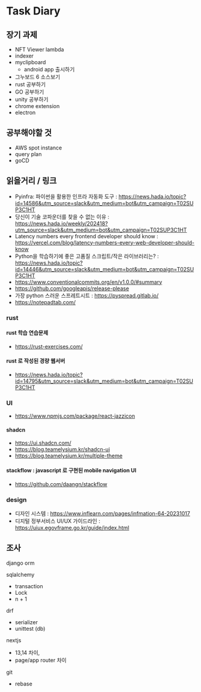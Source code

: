 # Task Diary

## 장기 과제
- NFT Viewer lambda
- indexer
- myclipboard
  - android app 출시하기 
- 그누보드 6 소스보기
- rust 공부하기
- GO 공부하기
- unity 공부하기
- chrome extension
- electron

## 공부해야할 것
- AWS spot instance
- query plan
- goCD

## 읽을거리 / 링크
- Pyinfra: 파이썬을 활용한 인프라 자동화 도구 : https://news.hada.io/topic?id=14586&utm_source=slack&utm_medium=bot&utm_campaign=T02SUP3C1HT
- 당신이 기술 코파운더를 찾을 수 없는 이유 : https://news.hada.io/weekly/202418?utm_source=slack&utm_medium=bot&utm_campaign=T02SUP3C1HT
- Latency numbers every frontend developer should know : https://vercel.com/blog/latency-numbers-every-web-developer-should-know
- Python을 학습하기에 좋은 고품질 스크립트/작은 라이브러리는? : https://news.hada.io/topic?id=14446&utm_source=slack&utm_medium=bot&utm_campaign=T02SUP3C1HT
- https://www.conventionalcommits.org/en/v1.0.0/#summary
- https://github.com/googleapis/release-please
- 가장 python 스러운 스프레트시트 : https://pyspread.gitlab.io/
- https://notepadtab.com/

### rust

#### rust 학습 연습문제
- https://rust-exercises.com/

#### rust 로 작성된 경량 웹서버
- https://news.hada.io/topic?id=14795&utm_source=slack&utm_medium=bot&utm_campaign=T02SUP3C1HT

### UI
- https://www.npmjs.com/package/react-jazzicon

#### shadcn
- https://ui.shadcn.com/
- https://blog.teamelysium.kr/shadcn-ui
- https://blog.teamelysium.kr/multiple-theme

#### stackflow : javascript 로 구현된 mobile navigation UI
- https://github.com/daangn/stackflow

### design
- 디자인 시스템 : https://www.inflearn.com/pages/infmation-64-20231017
- 디지털 정부서비스 UI/UX 가이드라인 : https://uiux.egovframe.go.kr/guide/index.html

## 조사

django orm

sqlalchemy
 - transaction
 - Lock
 - n + 1

drf
 - serializer
 - unittest (db)


nextjs
 - 13,14 차이, 
 - page/app router 차이


git
 - rebase
